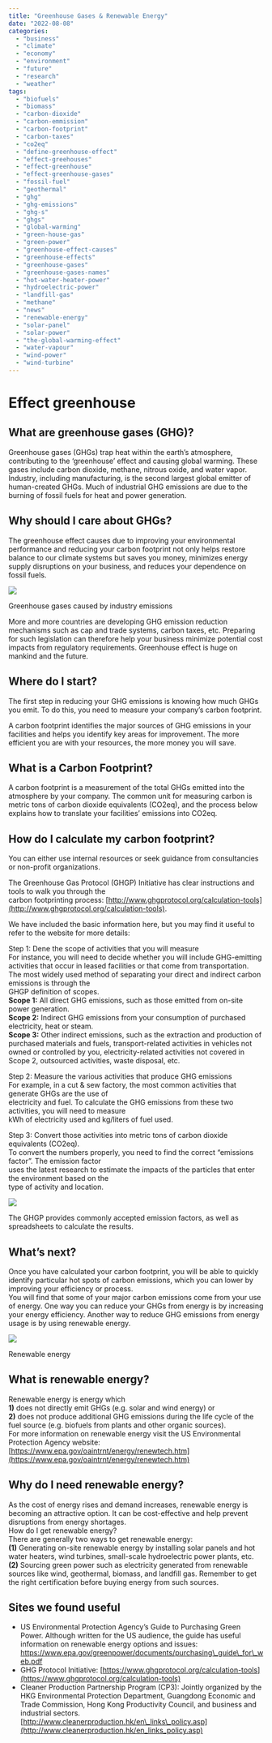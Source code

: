 ```yaml
---
title: "Greenhouse Gases & Renewable Energy"
date: "2022-08-08"
categories: 
  - "business"
  - "climate"
  - "economy"
  - "environment"
  - "future"
  - "research"
  - "weather"
tags: 
  - "biofuels"
  - "biomass"
  - "carbon-dioxide"
  - "carbon-emmission"
  - "carbon-footprint"
  - "carbon-taxes"
  - "co2eq"
  - "define-greenhouse-effect"
  - "effect-greehouses"
  - "effect-greenhouse"
  - "effect-greenhouse-gases"
  - "fossil-fuel"
  - "geothermal"
  - "ghg"
  - "ghg-emissions"
  - "ghg-s"
  - "ghgs"
  - "global-warming"
  - "green-house-gas"
  - "green-power"
  - "greenhouse-effect-causes"
  - "greenhouse-effects"
  - "greenhouse-gases"
  - "greenhouse-gases-names"
  - "hot-water-heater-power"
  - "hydroelectric-power"
  - "landfill-gas"
  - "methane"
  - "news"
  - "renewable-energy"
  - "solar-panel"
  - "solar-power"
  - "the-global-warming-effect"
  - "water-vapour"
  - "wind-power"
  - "wind-turbine"
---
```


# Effect greenhouse

## What are greenhouse gases (GHG)?

Greenhouse gases (GHGs) trap heat within the earth’s atmosphere, contributing to the ‘greenhouse’ effect and causing global warming. These gases include carbon dioxide, methane, nitrous oxide, and water vapor. Industry, including manufacturing, is the second largest global emitter of human-created GHGs. Much of industrial GHG emissions are due to the burning of fossil fuels for heat and power generation.

## Why should I care about GHGs?

The greenhouse effect causes due to improving your environmental performance and reducing your carbon footprint not only helps restore balance to our climate systems but saves you money, minimizes energy supply disruptions on your business, and reduces your dependence on fossil fuels.

![](images/greenhouse-gas-bdmeter-300x253.png)

Greenhouse gases caused by industry emissions

More and more countries are developing GHG emission reduction mechanisms such as cap and trade systems, carbon taxes, etc. Preparing for such legislation can therefore help your business minimize potential cost impacts from regulatory requirements. Greenhouse effect is huge on mankind and the future.

## Where do I start?

The first step in reducing your GHG emissions is knowing how much GHGs you emit. To do this, you need to measure your company’s carbon footprint.

A carbon footprint identifies the major sources of GHG emissions in your facilities and helps you identify key areas for improvement. The more efficient you are with your resources, the more money you will save.

## What is a Carbon Footprint?

A carbon footprint is a measurement of the total GHGs emitted into the atmosphere by your company. The common unit for measuring carbon is metric tons of carbon dioxide equivalents (CO2eq), and the process below explains how to translate your facilities’ emissions into CO2eq.

## How do I calculate my carbon footprint?

You can either use internal resources or seek guidance from consultancies or non-profit organizations.

The Greenhouse Gas Protocol (GHGP) Initiative has clear instructions and tools to walk you through the  
carbon footprinting process: [http://www.ghgprotocol.org/calculation-tools](http://www.ghgprotocol.org/calculation-tools).

We have included the basic information here, but you may find it useful to refer to the website for more details:  
  
Step 1: Dene the scope of activities that you will measure  
For instance, you will need to decide whether you will include GHG-emitting activities that occur in leased facilities or that come from transportation.  
The most widely used method of separating your direct and indirect carbon emissions is through the  
GHGP definition of scopes.  
**Scope 1:** All direct GHG emissions, such as those emitted from on-site power generation.  
**Scope 2:** Indirect GHG emissions from your consumption of purchased electricity, heat or steam.  
**Scope 3:** Other indirect emissions, such as the extraction and production of purchased materials and fuels, transport-related activities in vehicles not owned or controlled by you, electricity-related activities not covered in Scope 2, outsourced activities, waste disposal, etc.

Step 2: Measure the various activities that produce GHG emissions  
For example, in a cut & sew factory, the most common activities that generate GHGs are the use of  
electricity and fuel. To calculate the GHG emissions from these two activities, you will need to measure  
kWh of electricity used and kg/liters of fuel used.  
  
Step 3: Convert those activities into metric tons of carbon dioxide equivalents (CO2eq).  
To convert the numbers properly, you need to find the correct “emissions factor”. The emission factor  
uses the latest research to estimate the impacts of the particles that enter the environment based on the  
type of activity and location.

![](images/image-300x115.png)

The GHGP provides commonly accepted emission factors, as well as spreadsheets to calculate the results.

## What’s next?

Once you have calculated your carbon footprint, you will be able to quickly identify particular hot spots of carbon emissions, which you can lower by improving your efficiency or process.  
You will find that some of your major carbon emissions come from your use of energy. One way you can reduce your GHGs from energy is by increasing your energy efficiency. Another way to reduce GHG emissions from energy usage is by using renewable energy.

![](images/renewable-energy-bdmeter-300x208.png)

Renewable energy

## What is renewable energy?

Renewable energy is energy which  
**1)** does not directly emit GHGs (e.g. solar and wind energy) or  
**2)** does not produce additional GHG emissions during the life cycle of the fuel source (e.g. biofuels from plants and other organic sources).  
For more information on renewable energy visit the US Environmental Protection Agency website: [https://www.epa.gov/oaintrnt/energy/renewtech.htm](https://www.epa.gov/oaintrnt/energy/renewtech.htm)

## Why do I need renewable energy?

As the cost of energy rises and demand increases, renewable energy is becoming an attractive option. It can be cost-effective and help prevent disruptions from energy shortages.  
How do I get renewable energy?  
There are generally two ways to get renewable energy:  
**(1)** Generating on-site renewable energy by installing solar panels and hot water heaters, wind turbines, small-scale hydroelectric power plants, etc.  
**(2)** Sourcing green power such as electricity generated from renewable sources like wind, geothermal, biomass, and landfill gas. Remember to get the right certification before buying energy from such sources.

## Sites we found useful

- US Environmental Protection Agency’s Guide to Purchasing Green Power. Although written for the US audience, the guide has useful information on renewable energy options and issues:  
    [https://www.epa.gov/greenpower/documents/purchasing\_guide\_for\_web.pdf  
    ](https://www.epa.gov/greenpower/documents/purchasing_guide_for_web.pdf)
- GHG Protocol Initiative: [https://www.ghgprotocol.org/calculation-tools](https://www.ghgprotocol.org/calculation-tools)
- Cleaner Production Partnership Program (CP3): Jointly organized by the HKG Environmental Protection Department, Guangdong Economic and Trade Commission, Hong Kong Productivity Council, and business and industrial sectors. [http://www.cleanerproduction.hk/en\_links\_policy.asp](http://www.cleanerproduction.hk/en_links_policy.asp)
